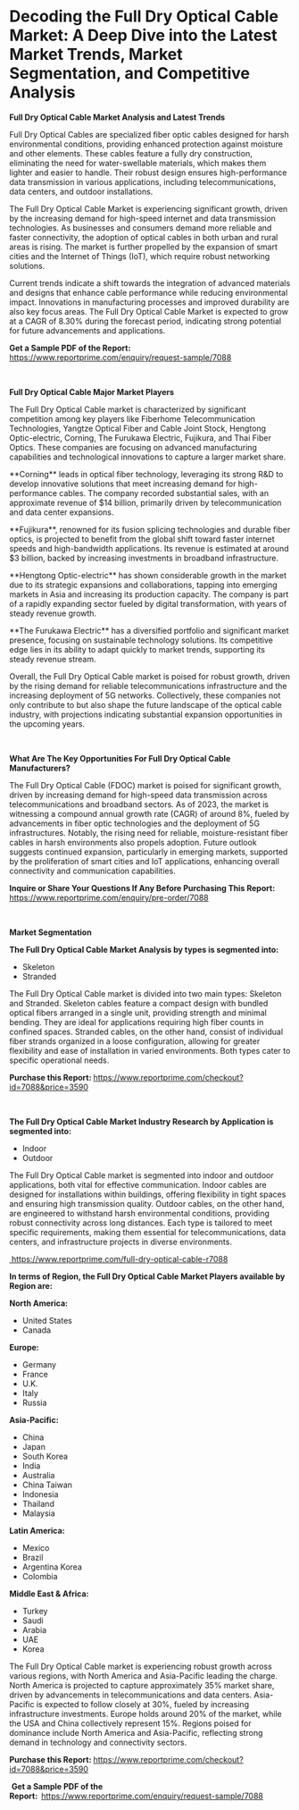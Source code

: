 <p><h1>Decoding the Full Dry Optical Cable Market: A Deep Dive into the Latest Market Trends, Market Segmentation, and Competitive Analysis</h1></p><p><strong>Full Dry Optical Cable Market Analysis and Latest Trends</strong></p>
<p><p>Full Dry Optical Cables are specialized fiber optic cables designed for harsh environmental conditions, providing enhanced protection against moisture and other elements. These cables feature a fully dry construction, eliminating the need for water-swellable materials, which makes them lighter and easier to handle. Their robust design ensures high-performance data transmission in various applications, including telecommunications, data centers, and outdoor installations.</p><p>The Full Dry Optical Cable Market is experiencing significant growth, driven by the increasing demand for high-speed internet and data transmission technologies. As businesses and consumers demand more reliable and faster connectivity, the adoption of optical cables in both urban and rural areas is rising. The market is further propelled by the expansion of smart cities and the Internet of Things (IoT), which require robust networking solutions.</p><p>Current trends indicate a shift towards the integration of advanced materials and designs that enhance cable performance while reducing environmental impact. Innovations in manufacturing processes and improved durability are also key focus areas. The Full Dry Optical Cable Market is expected to grow at a CAGR of 8.30% during the forecast period, indicating strong potential for future advancements and applications.</p></p>
<p><strong>Get a Sample PDF of the Report:&nbsp;</strong> <a href="https://www.reportprime.com/enquiry/request-sample/7088?utm_campaign=4575&utm_medium=2&utm_source=Github&utm_content=ia&utm_term=17052025&utm_id=full-dry-optical-cable">https://www.reportprime.com/enquiry/request-sample/7088</a></p>
<p>&nbsp;</p>
<p><strong>Full Dry Optical Cable Major Market Players</strong></p>
<p><p>The Full Dry Optical Cable market is characterized by significant competition among key players like Fiberhome Telecommunication Technologies, Yangtze Optical Fiber and Cable Joint Stock, Hengtong Optic-electric, Corning, The Furukawa Electric, Fujikura, and Thai Fiber Optics. These companies are focusing on advanced manufacturing capabilities and technological innovations to capture a larger market share.</p><p>**Corning** leads in optical fiber technology, leveraging its strong R&D to develop innovative solutions that meet increasing demand for high-performance cables. The company recorded substantial sales, with an approximate revenue of $14 billion, primarily driven by telecommunication and data center expansions.</p><p>**Fujikura**, renowned for its fusion splicing technologies and durable fiber optics, is projected to benefit from the global shift toward faster internet speeds and high-bandwidth applications. Its revenue is estimated at around $3 billion, backed by increasing investments in broadband infrastructure.</p><p>**Hengtong Optic-electric** has shown considerable growth in the market due to its strategic expansions and collaborations, tapping into emerging markets in Asia and increasing its production capacity. The company is part of a rapidly expanding sector fueled by digital transformation, with years of steady revenue growth.</p><p>**The Furukawa Electric** has a diversified portfolio and significant market presence, focusing on sustainable technology solutions. Its competitive edge lies in its ability to adapt quickly to market trends, supporting its steady revenue stream.</p><p>Overall, the Full Dry Optical Cable market is poised for robust growth, driven by the rising demand for reliable telecommunications infrastructure and the increasing deployment of 5G networks. Collectively, these companies not only contribute to but also shape the future landscape of the optical cable industry, with projections indicating substantial expansion opportunities in the upcoming years.</p></p>
<p>&nbsp;</p>
<p><strong>What Are The Key Opportunities For Full Dry Optical Cable Manufacturers?</strong></p>
<p><p>The Full Dry Optical Cable (FDOC) market is poised for significant growth, driven by increasing demand for high-speed data transmission across telecommunications and broadband sectors. As of 2023, the market is witnessing a compound annual growth rate (CAGR) of around 8%, fueled by advancements in fiber optic technologies and the deployment of 5G infrastructures. Notably, the rising need for reliable, moisture-resistant fiber cables in harsh environments also propels adoption. Future outlook suggests continued expansion, particularly in emerging markets, supported by the proliferation of smart cities and IoT applications, enhancing overall connectivity and communication capabilities.</p></p>
<p><strong>Inquire or Share Your Questions If Any Before Purchasing This Report:</strong> <a href="https://www.reportprime.com/enquiry/pre-order/7088?utm_campaign=4575&utm_medium=2&utm_source=Github&utm_content=ia&utm_term=17052025&utm_id=full-dry-optical-cable">https://www.reportprime.com/enquiry/pre-order/7088</a></p>
<p>&nbsp;</p>
<p><strong>Market Segmentation</strong></p>
<p><strong>The Full Dry Optical Cable Market Analysis by types is segmented into:</strong></p>
<p><ul><li>Skeleton</li><li>Stranded</li></ul></p>
<p><p>The Full Dry Optical Cable market is divided into two main types: Skeleton and Stranded. Skeleton cables feature a compact design with bundled optical fibers arranged in a single unit, providing strength and minimal bending. They are ideal for applications requiring high fiber counts in confined spaces. Stranded cables, on the other hand, consist of individual fiber strands organized in a loose configuration, allowing for greater flexibility and ease of installation in varied environments. Both types cater to specific operational needs.</p></p>
<p><strong>Purchase this Report:&nbsp;</strong><a href="https://www.reportprime.com/checkout?id=7088&price=3590&utm_campaign=4575&utm_medium=2&utm_source=Github&utm_content=ia&utm_term=17052025&utm_id=full-dry-optical-cable">https://www.reportprime.com/checkout?id=7088&price=3590</a></p>
<p>&nbsp;</p>
<p><strong>The Full Dry Optical Cable Market Industry Research by Application is segmented into:</strong></p>
<p><ul><li>Indoor</li><li>Outdoor</li></ul></p>
<p><p>The Full Dry Optical Cable market is segmented into indoor and outdoor applications, both vital for effective communication. Indoor cables are designed for installations within buildings, offering flexibility in tight spaces and ensuring high transmission quality. Outdoor cables, on the other hand, are engineered to withstand harsh environmental conditions, providing robust connectivity across long distances. Each type is tailored to meet specific requirements, making them essential for telecommunications, data centers, and infrastructure projects in diverse environments.</p></p>
<p><a href="https://www.reportprime.com/full-dry-optical-cable-r7088?utm_campaign=4575&utm_medium=2&utm_source=Github&utm_content=ia&utm_term=17052025&utm_id=full-dry-optical-cable">&nbsp;https://www.reportprime.com/full-dry-optical-cable-r7088</a></p>
<p><strong>In terms of Region, the Full Dry Optical Cable Market Players available by Region are:</strong></p>
<p>
    <p> <strong> North America: </strong>
        <ul>
            <li>United States</li>
            <li>Canada</li>
        </ul>
        </p> 
    <p> <strong> Europe: </strong>
        <ul>
            <li>Germany</li>
            <li>France</li>
            <li>U.K.</li>
            <li>Italy</li>
            <li>Russia</li>
        </ul>
        </p> 
    <p> <strong> Asia-Pacific: </strong>
        <ul>
            <li>China</li>
            <li>Japan</li>
            <li>South Korea</li>
            <li>India</li>
            <li>Australia</li>
            <li>China Taiwan</li>
            <li>Indonesia</li>
            <li>Thailand</li>
            <li>Malaysia</li>
        </ul>
        </p> 
    <p> <strong> Latin America: </strong>
        <ul>
            <li>Mexico</li>
            <li>Brazil</li>
            <li>Argentina Korea</li>
            <li>Colombia</li>
        </ul>
        </p> 
    <p> <strong> Middle East & Africa: </strong>
        <ul>
            <li>Turkey</li>
            <li>Saudi</li>
            <li>Arabia</li>
            <li>UAE</li>
            <li>Korea</li>
        </ul>
    </p>
    </p>
<p><p>The Full Dry Optical Cable market is experiencing robust growth across various regions, with North America and Asia-Pacific leading the charge. North America is projected to capture approximately 35% market share, driven by advancements in telecommunications and data centers. Asia-Pacific is expected to follow closely at 30%, fueled by increasing infrastructure investments. Europe holds around 20% of the market, while the USA and China collectively represent 15%. Regions poised for dominance include North America and Asia-Pacific, reflecting strong demand in technology and connectivity sectors.</p></p>
<p><strong>Purchase this Report: </strong><a href="https://www.reportprime.com/checkout?id=7088&price=3590&utm_campaign=4575&utm_medium=2&utm_source=Github&utm_content=ia&utm_term=17052025&utm_id=full-dry-optical-cable">https://www.reportprime.com/checkout?id=7088&price=3590</a></p>
<p>&nbsp;<strong>Get a Sample PDF of the Report:&nbsp;&nbsp;</strong><a href="https://www.reportprime.com/enquiry/request-sample/7088?utm_campaign=4575&utm_medium=2&utm_source=Github&utm_content=ia&utm_term=17052025&utm_id=full-dry-optical-cable">https://www.reportprime.com/enquiry/request-sample/7088</a></p>
<p><strong></strong></p>
<p><p></p><p></p><p></p></p>